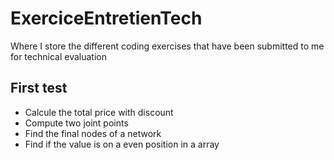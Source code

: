 # ExerciceEntretienTech
Where I store the different coding exercises that have been submitted to me for technical evaluation

## First test
 - Calcule the total price with discount
 - Compute two joint points
 - Find the final nodes of a network
 - Find if the value is on a even position in a array